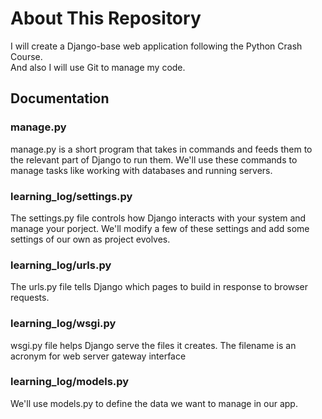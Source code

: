 # About This Repository

I will create a Django-base web application following the Python Crash Course.  
And also I will use Git to manage my code.

## Documentation

### manage.py

manage.py is a short program that takes in commands and feeds them to the relevant part of Django to run them.
We'll use these commands to manage tasks like working with databases and running servers.

### learning_log/settings.py

The settings.py file controls how Django interacts with your system and manage your porject.
We'll modify a few of these settings and add some settings of our own as project evolves.

### learning_log/urls.py

The urls.py file tells Django which pages to build in response to browser requests.

### learning_log/wsgi.py

wsgi.py file helps Django serve the files it creates. The filename is an acronym for web server gateway interface

### learning_log/models.py

We'll use models.py to define the data we want to manage in our app.
